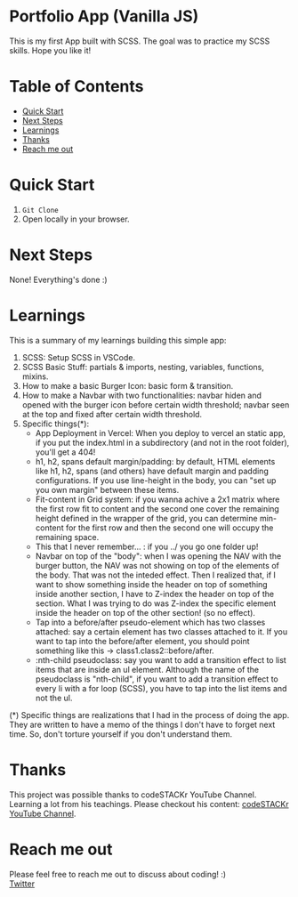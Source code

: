 # Portfolio App (Vanilla JS)

This is my first App built with SCSS. The goal was to practice my SCSS skills. Hope you like it!

# Table of Contents

- [Quick Start](#quick-start)
- [Next Steps](#next-steps)
- [Learnings](#learnings)
- [Thanks](#thanks)
- [Reach me out](#reach-me-out)

# Quick Start

1. `Git Clone`
2. Open locally in your browser.

# Next Steps

None! Everything's done :)

# Learnings

This is a summary of my learnings building this simple app: <br>

1. SCSS: Setup SCSS in VSCode.
1. SCSS Basic Stuff: partials & imports, nesting, variables, functions, mixins.
1. How to make a basic Burger Icon: basic form & transition.
1. How to make a Navbar with two functionalities: navbar hiden and opened with the burger icon before certain width threshold; navbar seen at the top and fixed after certain width threshold.
1. Specific things(\*):
   - App Deployment in Vercel: When you deploy to vercel an static app, if you put the index.html in a subdirectory (and not in the root folder), you'll get a 404!
   - h1, h2, spans default margin/padding: by default, HTML elements like h1, h2, spans (and others) have default margin and padding configurations. If you use line-height in the body, you can "set up you own margin" between these items.
   - Fit-content in Grid system: if you wanna achive a 2x1 matrix where the first row fit to content and the second one cover the remaining height defined in the wrapper of the grid, you can determine min-content for the first row and then the second one will occupy the remaining space.
   - This that I never remember... : if you ../ you go one folder up!
   - Navbar on top of the "body": when I was opening the NAV with the burger button, the NAV was not showing on top of the elements of the body. That was not the inteded effect. Then I realized that, if I want to show something inside the header on top of something inside another section, I have to Z-index the header on top of the section. What I was trying to do was Z-index the specific element inside the header on top of the other section! (so no effect).
   - Tap into a before/after pseudo-element which has two classes attached: say a certain element has two classes attached to it. If you want to tap into the before/after element, you should point something like this -> class1.class2::before/after.
   - :nth-child pseudoclass: say you want to add a transition effect to list items that are inside an ul element. Although the name of the pseudoclass is "nth-child", if you want to add a transition effect to every li with a for loop (SCSS), you have to tap into the list items and not the ul.

(\*) Specific things are realizations that I had in the process of doing the app. They are written to have a memo of the things I don't have to forget next time. So, don't torture yourself if you don't understand them.

# Thanks

This project was possible thanks to codeSTACKr YouTube Channel. Learning a lot from his teachings. Please checkout his content: [codeSTACKr YouTube Channel](https://www.youtube.com/codeSTACKr).

# Reach me out

Please feel free to reach me out to discuss about coding! :) <br>
[Twitter](https://twitter.com/sportiz91)
